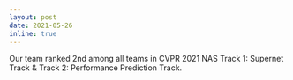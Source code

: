 ```yaml
---
layout: post
date: 2021-05-26
inline: true
---
```


Our team ranked 2nd among all teams in CVPR 2021 NAS Track 1: Supernet Track & Track 2: Performance Prediction Track.

